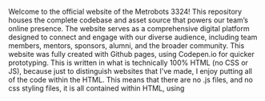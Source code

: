 Welcome to the official website of the Metrobots 3324! This repository houses the complete codebase and asset source that powers our team’s online presence. The website serves as a comprehensive digital platform designed to connect and engage with our diverse audience, including team members, mentors, sponsors, alumni, and the broader community. 
This website was fully created with Github pages, using Codepen.io for quicker prototyping. This is written in what is technically 100% HTML (no CSS or JS), because just to distinguish websites that I've made, I enjoy putting all of the code within the HTML. This means that there are no .js files, and no css styling files, it is all contained within HTML, using <script> & <style> tags. Anyways, have a great time exploring!

- Mateo Johnson (Metrobots 3324)
